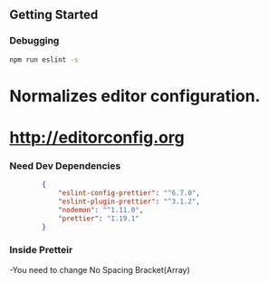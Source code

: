 ## Getting Started

### Debugging

```bash
npm run eslint -s
```

# Normalizes editor configuration.
# http://editorconfig.org


### Need Dev Dependencies 

```json
		{
			"eslint-config-prettier": "^6.7.0",
			"eslint-plugin-prettier": "^3.1.2",
			"nodemon": "^1.11.0",
			"prettier": "1.19.1"
		}
```

### Inside Pretteir

-You need to change No Spacing Bracket(Array)
